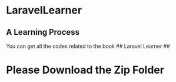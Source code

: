 # LaravelLearner
## A Learning Process
You can get all the codes related to the book ## Laravel Learner ## 

# Please Download the Zip Folder #
